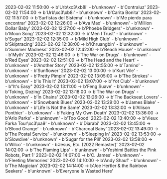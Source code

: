 2023-02-02 11:50:00 -> b'Urb\xc3\xb8i' - b'unknown' - b'Contraluz'
2023-02-02 11:54:00 -> b'Urb\xc3\xb8i' - b'unknown' - b'Carita Bonita'
2023-02-02 11:57:00 -> b'Surfistas del Sistema' - b'unknown' - b'Me pierdo para encontrar'
2023-02-02 12:26:00 -> b'Ava Max' - b'unknown' - b'Million Dollar Baby'
2023-02-02 12:27:00 -> b'Phoebe Bridgers' - b'unknown' - b'Moon Song'
2023-02-02 12:32:00 -> b'Men I Trust' - b'unknown' - b'Sugar'
2023-02-02 12:35:00 -> b'Mild High Club' - b'unknown' - b'Skiptracing'
2023-02-02 12:38:00 -> b'Khruangbin' - b'unknown' - b'Summer Madness'
2023-02-02 12:42:00 -> b'Beach House' - b'unknown' - b'Myth'
2023-02-02 12:46:00 -> b'The War on Drugs' - b'unknown' - b'Red Eyes'
2023-02-02 12:51:00 -> b'The Head and the Heart' - b'unknown' - b'Another Story'
2023-02-02 12:55:00 -> b'Tamino' - b'unknown' - b'Sunflower'
2023-02-02 13:00:00 -> b'Kurt Vile' - b'unknown' - b'Pretty Pimpin'
2023-02-02 13:05:00 -> b'The Strokes' - b'unknown' - b'Is This It'
2023-02-02 13:07:00 -> b'Yot Club' - b'unknown' - b"It's Easy"
2023-02-02 13:11:00 -> b'Feng Suave' - b'unknown' - b'Toking, Dozing'
2023-02-02 13:18:00 -> b'The War on Drugs' - b'unknown' - b'In Chains'
2023-02-02 13:26:00 -> b'The Backseat Lovers' - b'unknown' - b'Snowbank Blues'
2023-02-02 13:29:00 -> b'James Blake' - b'unknown' - b'Life Is Not the Same'
2023-02-02 13:32:00 -> b'Allison Ponthier' - b'unknown' - b'Faking My Own Death'
2023-02-02 13:36:00 -> b'Arlo Parks' - b'unknown' - b'Too Good'
2023-02-02 13:40:00 -> b'Vieux Farka Tour\xc3\xa9' - b'unknown' - b'Diarabi'
2023-02-02 13:45:00 -> b'Blood Orange' - b'unknown' - b'Charcoal Baby'
2023-02-02 13:49:00 -> b'The Postal Service' - b'unknown' - b'Sleeping In'
2023-02-02 13:53:00 -> b'Slowdive' - b'unknown' - b'Sugar for the Pill'
2023-02-02 13:58:00 -> b'Wilco' - b'unknown' - b'Jesus, Etc. (2022 Remaster)'
2023-02-02 14:02:00 -> b'The Flaming Lips' - b'unknown' - b'Yoshimi Battles the Pink Robots, Part 1'
2023-02-02 14:07:00 -> b'C. James' - b'unknown' - b'Fleeting Memories'
2023-02-02 14:10:00 -> b'Andy Shauf' - b'unknown' - b'The Magician'
2023-02-02 14:14:00 -> b'Joe Hertler & the Rainbow Seekers' - b'unknown' - b'Everyone Is Wasted Here'
